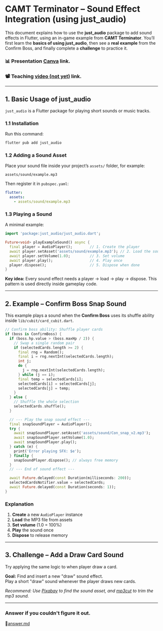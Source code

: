 # CAMT Terminator – Sound Effect Integration (using just_audio)

This document explains how to use the **just_audio** package to add sound effects in Flutter, using an in-game example from **CAMT Terminator**.
You’ll first learn the **basics of using just_audio**, then see a **real example** from the Confirm Boss, and finally complete a **challenge** to practice it.

### 📊 Presentation [Canva](https://www.canva.com/design/DAG06G9CIgw/P_2myofG458kQ0g-DLnxcw/view?utm_content=DAG06G9CIgw&utm_campaign=designshare&utm_medium=link2&utm_source=uniquelinks&utlId=hc917daeb5e) link.

### 📽️ Teaching [video (not yet)](https://www.youtube.com/) link.

---

## 1. Basic Usage of just_audio

`just_audio` is a Flutter package for playing short sounds or music tracks.

### 1.1 Installation

Run this command:

```bash
flutter pub add just_audio
```

### 1.2 Adding a Sound Asset

Place your sound file inside your project’s `assets/` folder, for example:

```
assets/sound/example.mp3
```

Then register it in `pubspec.yaml`:

```yaml
flutter:
  assets:
    - assets/sound/example.mp3
```

### 1.3 Playing a Sound

A minimal example:

```dart
import 'package:just_audio/just_audio.dart';

Future<void> playExampleSound() async {
  final player = AudioPlayer();        // 1. Create the player
  await player.setAsset('assets/sound/example.mp3'); // 2. Load the sound
  await player.setVolume(1.0);         // 3. Set volume
  await player.play();                 // 4. Play once
  player.dispose();                    // 5. Dispose when done
}
```

**Key idea:**
Every sound effect needs a player → load → play → dispose.
This pattern is used directly inside gameplay code.

---

## 2. Example – Confirm Boss Snap Sound

This example plays a sound when the **Confirm Boss** uses its shuffle ability inside `lib/cubit/card_cubit.dart`.

```dart
// Confirm boss ability: Shuffle player cards
if (boss is ConfirmBoss) {
  if (boss.hp.value > (boss.maxHp / 2)) {
    // Swap a single random pair
    if (selectedCards.length >= 2) {
      final rng = Random();
      final i = rng.nextInt(selectedCards.length);
      int j;
      do {
        j = rng.nextInt(selectedCards.length);
      } while (j == i);
      final temp = selectedCards[i];
      selectedCards[i] = selectedCards[j];
      selectedCards[j] = temp;
    }
  } else {
    // Shuffle the whole selection
    selectedCards.shuffle();
  }

  // --- Play the snap sound effect ---
  final snapSoundPlayer = AudioPlayer();
  try {
    await snapSoundPlayer.setAsset('assets/sound/Con_snap_v2.mp3');
    await snapSoundPlayer.setVolume(1.0);
    await snapSoundPlayer.play();
  } catch (e) {
    print('Error playing SFX: $e');
  } finally {
    snapSoundPlayer.dispose(); // always free memory
  }
  // --- End of sound effect ---

  await Future.delayed(const Duration(milliseconds: 200));
  selectedCardsNotifier.value = selectedCards;
  await Future.delayed(const Duration(seconds: 1));
}
```

### Explanation

1. **Create** a new `AudioPlayer` instance
2. **Load** the MP3 file from assets
3. **Set volume** (1.0 = 100%)
4. **Play** the sound once
5. **Dispose** to release memory

---

## 3. Challenge – Add a Draw Card Sound

Try applying the same logic to when player draw a card.

**Goal:**
Find and insert a new "draw" sound effect.<br>
Play a short "draw" sound whenever the player draws new cards.

*Recommend: Use [Pixabay](https://pixabay.com/sound-effects/search/card) to find the sound asset, 
and [mp3cut](https://mp3cut.net) to trim the mp3 sound.*

---

### Answer if you couldn't figure it out.
📑[answer.md](md/answer.md)